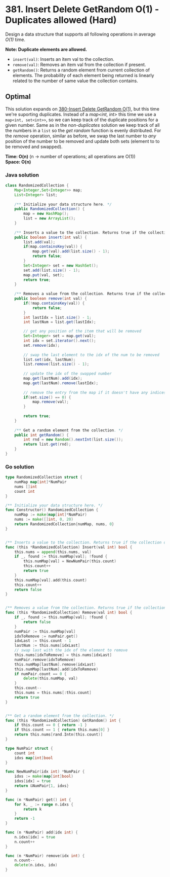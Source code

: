 # 381. Insert Delete GetRandom O(1) - Duplicates allowed (Hard)

Design a data structure that supports all following operations in average *O(1)* time.

**Note: Duplicate elements are allowed.**

- `insert(val)`: Inserts an item val to the collection.
- `remove(val)`: Removes an item val from the collection if present.
- `getRandom()`: Returns a random element from current collection of elements. The probability of
each element being returned is linearly related to the number of same value the collection contains.

## Optimal
This solution expands on [380-Insert Delete GetRandom O(1)](Delete%20GetRandom%20O(1).md), but this
time we're suporting duplicates. Instead of a *map<int, int>* this time we use a 
`map<int, set<int>>`, so we can keep track of the duplicate positions for a given number. Same as in
the *non-duplicates* solution we keep track of all the numbers in a `list` so the *get random*
function is evenly distributed. For the *remove* operation, similar as before, we swap the last 
number to *any* position of the number to be removed and update both sets (element to to be removed
and swapped).

**Time: O(n)** (n -> number of operations; all operations are O(1)) <br> **Space: O(n)**

### Java solution
```java
class RandomizedCollection {
    Map<Integer,Set<Integer>> map;
    List<Integer> list;
    
    /** Initialize your data structure here. */
    public RandomizedCollection() {
        map = new HashMap();
        list = new ArrayList();
    }
    
    /** Inserts a value to the collection. Returns true if the collection did not already contain the specified element. */
    public boolean insert(int val) {
        list.add(val);
        if(map.containsKey(val)) {
            map.get(val).add(list.size() - 1);
            return false;
        }
        Set<Integer> set = new HashSet();
        set.add(list.size() - 1);
        map.put(val, set);
        return true;
    }
    
    /** Removes a value from the collection. Returns true if the collection contained the specified element. */
    public boolean remove(int val) {
        if(!map.containsKey(val)) {
            return false;
        }
        int lastIdx = list.size() - 1;
        int lastNum = list.get(lastIdx);

        // get any position of the item that will be removed
        Set<Integer> set = map.get(val);
        int idx = set.iterator().next();
        set.remove(idx);
        
        // swap the last element to the idx of the num to be removed
        list.set(idx, lastNum);
        list.remove(list.size() - 1);
        
        // update the idx of the swapped number
        map.get(lastNum).add(idx);
        map.get(lastNum).remove(lastIdx);
        
        // remove the entry from the map if it doesn't have any indices
        if(set.size() == 0) {
            map.remove(val);
        }
        
        return true;
    }
    
    /** Get a random element from the collection. */
    public int getRandom() {
        int rnd = new Random().nextInt(list.size());
        return list.get(rnd);
    }
}
```

### Go solution
```go
type RandomizedCollection struct {
    numMap map[int]*NumPair
    nums []int
    count int
}

/** Initialize your data structure here. */
func Constructor() RandomizedCollection {
    numMap := make(map[int]*NumPair)
    nums := make([]int, 0, 20)
    return RandomizedCollection{numMap, nums, 0}
}


/** Inserts a value to the collection. Returns true if the collection did not already contain the specified element. */
func (this *RandomizedCollection) Insert(val int) bool {
    this.nums = append(this.nums, val)
    if _, found := this.numMap[val]; !found {
        this.numMap[val] = NewNumPair(this.count)
        this.count++
        return true
    }
    this.numMap[val].add(this.count)
    this.count++
    return false
}


/** Removes a value from the collection. Returns true if the collection contained the specified element. */
func (this *RandomizedCollection) Remove(val int) bool {
    if _, found := this.numMap[val]; !found {
        return false
    }
    numPair := this.numMap[val]
    idxToRemove := numPair.get()
    idxLast := this.count - 1
    lastNum := this.nums[idxLast]
    // swap last with the idx of the element to remove
    this.nums[idxToRemove] = this.nums[idxLast]
    numPair.remove(idxToRemove)
    this.numMap[lastNum].remove(idxLast)
    this.numMap[lastNum].add(idxToRemove)
    if numPair.count == 0 {
        delete(this.numMap, val)
    }
    this.count--
    this.nums = this.nums[:this.count]
    return true
}


/** Get a random element from the collection. */
func (this *RandomizedCollection) GetRandom() int {
    if this.count == 0 { return -1 }
    if this.count == 1 { return this.nums[0] }
    return this.nums[rand.Intn(this.count)]
}

type NumPair struct {
    count int
    idxs map[int]bool
}

func NewNumPair(idx int) *NumPair {
    idxs := make(map[int]bool)
    idxs[idx] = true
    return &NumPair{1, idxs}
}

func (n *NumPair) get() int {
    for k, _ := range n.idxs {
        return k
    }
    return -1
}

func (n *NumPair) add(idx int) {
    n.idxs[idx] = true
    n.count++
}

func (n *NumPair) remove(idx int) {
    n.count--
    delete(n.idxs, idx)
}
```
